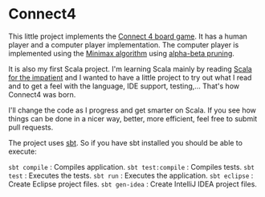 # Connect4 #

This little project implements the [Connect 4 board game](http://en.wikipedia.org/wiki/Connect_Four).
It has a human player and a computer player implementation. The computer player is implemented
using the [Minimax algorithm](http://en.wikipedia.org/wiki/Minimax) using [alpha-beta pruning](http://en.wikipedia.org/wiki/Alpha-beta_pruning).

It is also my first Scala project. I'm learning Scala mainly by reading [Scala for the impatient](http://www.horstmann.com/scala/index.html) and I wanted
to have a little project to try out what I read and to get a feel with the language, IDE support, testing,... That's how Connect4 was born.

I'll change the code as I progress and get smarter on Scala.
If you see how things can be done in a nicer way, better, more efficient, feel free to submit pull requests.

The project uses [sbt](http://www.scala-sbt.org/). So if you have sbt installed you should be able to execute:

`sbt compile` : Compiles application.
`sbt test:compile` : Compiles tests.
`sbt test` : Executes the tests.
`sbt run`  : Executes the application.
`sbt eclipse` : Create Eclipse project files.
`sbt gen-idea` : Create IntelliJ IDEA project files.
